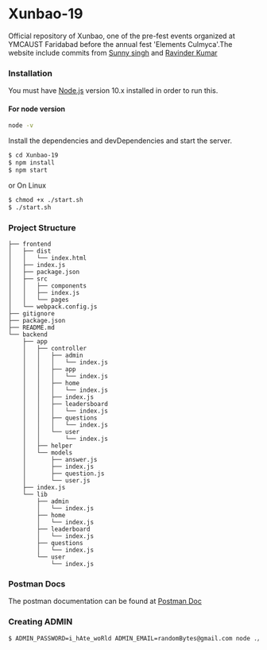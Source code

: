 # Xunbao-19

Official repository of Xunbao, one of the pre-fest events organized at YMCAUST Faridabad before the annual fest 'Elements Culmyca'.The website include commits from [Sunny singh](https://github.com/sunburn21) and [Ravinder Kumar](https://github.com/thewebsitelevel)

### Installation

You must have [Node.js](https://nodejs.org/) version 10.x installed in order to run this.

#### For node version

```sh
node -v
```

Install the dependencies and devDependencies and start the server.

```sh
$ cd Xunbao-19
$ npm install
$ npm start
```

or
On Linux

```sh
$ chmod +x ./start.sh
$ ./start.sh
```

### Project Structure

```
├── frontend
│   ├── dist
│   │   └── index.html
│   ├── index.js
│   ├── package.json
│   ├── src
│   │   ├── components
│   │   ├── index.js
│   │   └── pages
│   └── webpack.config.js
├── gitignore
├── package.json
├── README.md
└── backend
    ├── app
    │   ├── controller
    │   │   ├── admin
    │   │   │   └── index.js
    │   │   ├── app
    │   │   │   └── index.js
    │   │   ├── home
    │   │   │   └── index.js
    │   │   ├── index.js
    │   │   ├── leadersboard
    │   │   │   └── index.js
    │   │   ├── questions
    │   │   │   └── index.js
    │   │   └── user
    │   │       └── index.js
    │   ├── helper
    │   └── models
    │       ├── answer.js
    │       ├── index.js
    │       ├── question.js
    │       └── user.js
    ├── index.js
    └── lib
        ├── admin
        │   └── index.js
        ├── home
        │   └── index.js
        ├── leaderboard
        │   └── index.js
        ├── questions
        │   └── index.js
        └── user
            └── index.js
```

### Postman Docs

The postman documentation can be found at [Postman Doc](https://documenter.getpostman.com/view/6565104/Rztpp7JS)

### Creating ADMIN

```sh
$ ADMIN_PASSWORD=i_hAte_woRld ADMIN_EMAIL=randomBytes@gmail.com node ./backend/scripts/createAdmin.js
```
